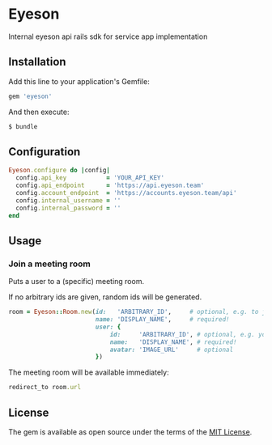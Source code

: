 # Eyeson
Internal eyeson api rails sdk for service app implementation

## Installation
Add this line to your application's Gemfile:

```ruby
gem 'eyeson'
```

And then execute:
```bash
$ bundle
```

## Configuration
```ruby
Eyeson.configure do |config|
  config.api_key           = 'YOUR_API_KEY'
  config.api_endpoint      = 'https://api.eyeson.team'
  config.account_endpoint  = 'https://accounts.eyeson.team/api'
  config.internal_username = ''
  config.internal_password = ''
end
```

## Usage

### Join a meeting room

Puts a user to a (specific) meeting room.

If no arbitrary ids are given, random ids will be generated.

```ruby
room = Eyeson::Room.new(id:   'ARBITRARY_ID',     # optional, e.g. to join a specific room
                        name: 'DISPLAY_NAME',     # required!
                        user: {
                        	id:     'ARBITRARY_ID', # optional, e.g. your internal user_id
                        	name:   'DISPLAY_NAME', # required!
                        	avatar: 'IMAGE_URL'     # optional
                        })
```

The meeting room will be available immediately:

```ruby
redirect_to room.url
```

## License
The gem is available as open source under the terms of the [MIT License](http://opensource.org/licenses/MIT).
